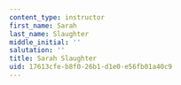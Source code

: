 ```yaml
---
content_type: instructor
first_name: Sarah
last_name: Slaughter
middle_initial: ''
salutation: ''
title: Sarah Slaughter
uid: 17613cfe-b8f0-26b1-d1e0-e56fb01a40c9
---
```

